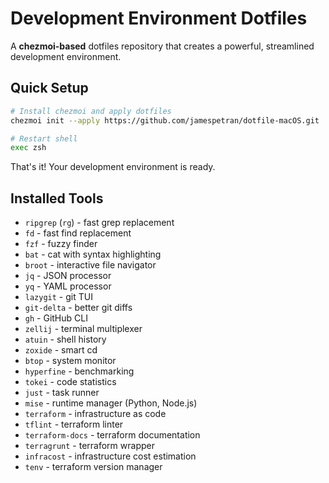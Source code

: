 # Development Environment Dotfiles

A **chezmoi-based** dotfiles repository that creates a powerful, streamlined development environment.

## Quick Setup

```bash
# Install chezmoi and apply dotfiles
chezmoi init --apply https://github.com/jamespetran/dotfile-macOS.git

# Restart shell
exec zsh
```

That's it! Your development environment is ready.

## Installed Tools

- `ripgrep` (`rg`) - fast grep replacement
- `fd` - fast find replacement  
- `fzf` - fuzzy finder
- `bat` - cat with syntax highlighting
- `broot` - interactive file navigator
- `jq` - JSON processor
- `yq` - YAML processor
- `lazygit` - git TUI
- `git-delta` - better git diffs
- `gh` - GitHub CLI
- `zellij` - terminal multiplexer
- `atuin` - shell history
- `zoxide` - smart cd
- `btop` - system monitor
- `hyperfine` - benchmarking
- `tokei` - code statistics
- `just` - task runner
- `mise` - runtime manager (Python, Node.js)
- `terraform` - infrastructure as code
- `tflint` - terraform linter
- `terraform-docs` - terraform documentation
- `terragrunt` - terraform wrapper
- `infracost` - infrastructure cost estimation
- `tenv` - terraform version manager